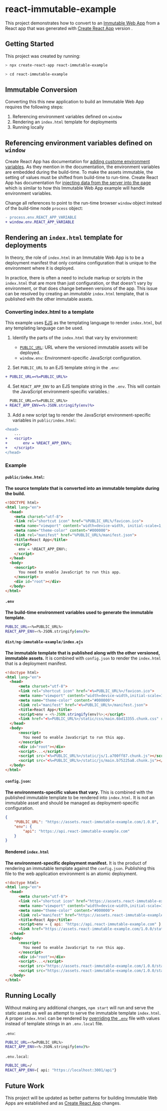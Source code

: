 # react-immutable-example

This project demonstrates how to convert to an [Immutable Web App](https://immutablwebapps.org) from a React app that was generated with [Create React App](https://github.com/facebook/create-react-app) version .

## Getting Started

This project was created by running:

```bash
> npx create-react-app react-immutable-example

> cd react-immutable-example
```

## Immutable Conversion

Converting this this new application to build an Immutable Web App requires the following steps:

1. Referencing environment variables defined on `window`
2. Rendering an `index.html` template for deployments
3. Running locally

## Referencing environment variables defined on `window`

Create React App has documentation for [adding custome environment variables](https://facebook.github.io/create-react-app/docs/adding-custom-environment-variables). As they mention in the documentation, the environment variables are embedded during the build-time. To make the assets immutable, the setting of values must be shifted from build-time to run-time. Create React App has documentation for [injecting data from the server into the page](https://facebook.github.io/create-react-app/docs/title-and-meta-tags#injecting-data-from-the-server-into-the-page) which is similar to how this Immutable Web App example will handle environment variables.

Change all references to point to the run-time browser `window` object instead of the build-time node `process` object:

```diff
- process.env.REACT_APP_VARIABLE
+ window.env.REACT_APP_VARIABLE
```

## Rendering an `index.html` template for deployments

In theory, the role of `index.html` in an Immutable Web App is to be a deployment manifest that only contains configuration that is unique to the environment where it is deployed.

In practice, there is often a need to include markup or scripts in the `index.html` that are more than just configuration, or that doesn't vary by environment, or that does change between versions of the app. This issue can be resolved by creating an _immutable_ `index.html` template, that is published with the other immutable assets.

### Converting index.html to a template

This example uses [EJS](https://ejs.co/) as the templating language to render `index.html`, but any templating language can be used.

1) Identify the parts of the `index.html` that vary by environment:

    - [`PUBLIC_URL`](https://facebook.github.io/create-react-app/docs/using-the-public-folder#adding-assets-outside-of-the-module-system): URL where the versioned immutable assets will be deployed.
    - `window.env`: Environment-specific JavaScript configuration.

2) Set `PUBLIC_URL` to an EJS template string in the `.env`:

```diff
+ PUBLIC_URL=<%=PUBLIC_URL%>
```

4) Set `REACT_APP_ENV` to an EJS template string in the `.env`. This will contain the JavaScript environment-specific variables.:

```diff
  PUBLIC_URL=<%=PUBLIC_URL%>
+ REACT_APP_ENV=<%-JSON.stringify(env)%>
```

3) Add a new script tag to render the JavaScript environment-specific variables in `public/index.html`:

```diff
<head>
    ...
+   <script>
+       env = %REACT_APP_ENV%;
+   </script>
</head>
```

### Example

#### `public/index.html`:

__The source template that is converted into an immutable template during the build.__

```html
<!DOCTYPE html>
<html lang="en">
  <head>
    <meta charset="utf-8">
    <link rel="shortcut icon" href="%PUBLIC_URL%/favicon.ico">
    <meta name="viewport" content="width=device-width, initial-scale=1, shrink-to-fit=no">
    <meta name="theme-color" content="#000000">
    <link rel="manifest" href="%PUBLIC_URL%/manifest.json">
    <title>React App</title>
    <script>
      env = %REACT_APP_ENV%;
    </script>
  </head>
  <body>
    <noscript>
      You need to enable JavaScript to run this app.
    </noscript>
    <div id="root"></div>
  </body>
</html>
```

#### `.env`

__The build-time environment variables used to generate the immutable template.__

```sh
PUBLIC_URL=<%=PUBLIC_URL%>
REACT_APP_ENV=<%-JSON.stringify(env)%>
```

#### `dist/ng-immutable-example/index.ejs`

__The immutable template that is published along with the other versioned, immutable assets.__ It is combined with `config.json` to render the `index.html` that is a deployment manifest.

```html
<!doctype html>
<html lang="en">
  <head>
      <meta charset="utf-8">
      <link rel="shortcut icon" href="<%=PUBLIC_URL%>/favicon.ico">
      <meta name="viewport" content="width=device-width,initial-scale=1,shrink-to-fit=no">
      <meta name="theme-color" content="#000000">
      <link rel="manifest" href="<%=PUBLIC_URL%>/manifest.json">
      <title>React App</title>
      <script>env = <%-JSON.stringify(env)%>;</script>
      <link href="<%=PUBLIC_URL%>/static/css/main.6bd13355.chunk.css" rel="stylesheet">
  </head>
  <body>
      <noscript>
        You need to enable JavaScript to run this app.
      </noscript>
      <div id="root"></div>
      <script>...</script>
      <script src="<%=PUBLIC_URL%>/static/js/1.a700ff87.chunk.js"></script>
      <script src="<%=PUBLIC_URL%>/static/js/main.b75225a8.chunk.js"></script>
  </body>
</html>
```

#### `config.json`:

__The environments-specific values that vary.__ This is combined with the published immutable template to be rendered into `index.html`. It is not an immutable asset and should be managed as deployment-specific configuration.

```json
{
    "PUBLIC_URL": "https://assets.react-immutable-example.com/1.0.0",
    "env": {
        "api": "https://api.react-immutable-example.com"
    }
}
```

#### Rendered `index.html`

__The environment-specific deployment manifest.__ It is the product of rendering an immutable template against the `config.json`. Publishing this file to the web application environment is an atomic deployment.

```html
<!doctype html>
<html lang="en">
  <head>
      <meta charset="utf-8">
      <link rel="shortcut icon" href="https://assets.react-immutable-example.com/1.0.0/favicon.ico">
      <meta name="viewport" content="width=device-width,initial-scale=1,shrink-to-fit=no">
      <meta name="theme-color" content="#000000">
      <link rel="manifest" href="https://assets.react-immutable-example.com/1.0.0/manifest.json">
      <title>React App</title>
      <script>env = { api: "https://api.react-immutable-example.com" };</script>
      <link href="https://assets.react-immutable-example.com/1.0.0/static/css/main.6bd13355.chunk.css" rel="stylesheet">
  </head>
  <body>
      <noscript>
        You need to enable JavaScript to run this app.
      </noscript>
      <div id="root"></div>
      <script>...</script>
      <script src="https://assets.react-immutable-example.com/1.0.0/static/js/1.a700ff87.chunk.js"></script>
      <script src="https://assets.react-immutable-example.com/1.0.0/static/js/main.b75225a8.chunk.js"></script>
  </body>
</html>
```

## Running Locally

Without making any additional changes, `npm start` will run and serve the static assets as well as attempt to serve the immutable template `index.html`. A proper `index.html` can be rendered by [overriding the `.env`](https://facebook.github.io/create-react-app/docs/adding-custom-environment-variables#what-other-env-files-can-be-used) file with values instead of template strings in an `.env.local` file.

`.env`:

```sh
PUBLIC_URL=<%=PUBLIC_URL%>
REACT_APP_ENV=<%-JSON.stringify(env)%>
```

`.env.local`:

```sh
PUBLIC_URL=/
REACT_APP_ENV={ api: "https://localhost:3001/api"}
```

## Future Work

This project will be updated as better patterns for building Immutable Web Apps are established and as [Create React App](https://github.com/facebook/create-react-app) changes.